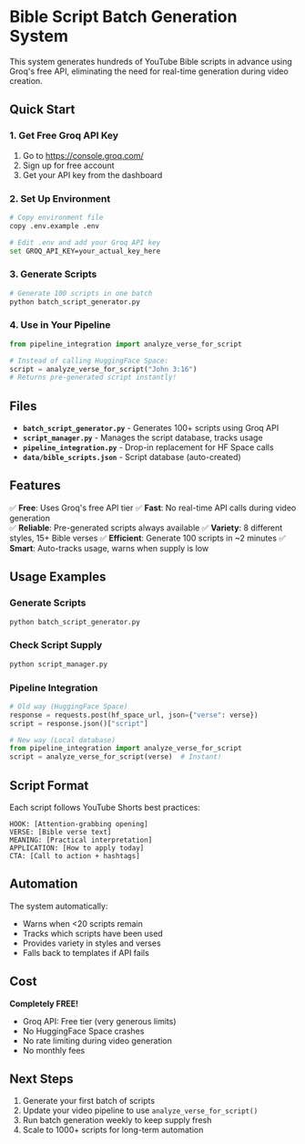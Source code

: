 # Bible Script Batch Generation System

This system generates hundreds of YouTube Bible scripts in advance using Groq's free API, eliminating the need for real-time generation during video creation.

## Quick Start

### 1. Get Free Groq API Key
1. Go to https://console.groq.com/
2. Sign up for free account
3. Get your API key from the dashboard

### 2. Set Up Environment
```bash
# Copy environment file
copy .env.example .env

# Edit .env and add your Groq API key
set GROQ_API_KEY=your_actual_key_here
```

### 3. Generate Scripts
```bash
# Generate 100 scripts in one batch
python batch_script_generator.py
```

### 4. Use in Your Pipeline
```python
from pipeline_integration import analyze_verse_for_script

# Instead of calling HuggingFace Space:
script = analyze_verse_for_script("John 3:16")
# Returns pre-generated script instantly!
```

## Files

- **`batch_script_generator.py`** - Generates 100+ scripts using Groq API
- **`script_manager.py`** - Manages the script database, tracks usage
- **`pipeline_integration.py`** - Drop-in replacement for HF Space calls
- **`data/bible_scripts.json`** - Script database (auto-created)

## Features

✅ **Free**: Uses Groq's free API tier
✅ **Fast**: No real-time API calls during video generation  
✅ **Reliable**: Pre-generated scripts always available
✅ **Variety**: 8 different styles, 15+ Bible verses
✅ **Efficient**: Generate 100 scripts in ~2 minutes
✅ **Smart**: Auto-tracks usage, warns when supply is low

## Usage Examples

### Generate Scripts
```bash
python batch_script_generator.py
```

### Check Script Supply
```bash
python script_manager.py
```

### Pipeline Integration
```python
# Old way (HuggingFace Space)
response = requests.post(hf_space_url, json={"verse": verse})
script = response.json()["script"]

# New way (Local database)
from pipeline_integration import analyze_verse_for_script
script = analyze_verse_for_script(verse)  # Instant!
```

## Script Format

Each script follows YouTube Shorts best practices:
```
HOOK: [Attention-grabbing opening]
VERSE: [Bible verse text]  
MEANING: [Practical interpretation]
APPLICATION: [How to apply today]
CTA: [Call to action + hashtags]
```

## Automation

The system automatically:
- Warns when <20 scripts remain
- Tracks which scripts have been used
- Provides variety in styles and verses
- Falls back to templates if API fails

## Cost

**Completely FREE!**
- Groq API: Free tier (very generous limits)
- No HuggingFace Space crashes
- No rate limiting during video generation
- No monthly fees

## Next Steps

1. Generate your first batch of scripts
2. Update your video pipeline to use `analyze_verse_for_script()`  
3. Run batch generation weekly to keep supply fresh
4. Scale to 1000+ scripts for long-term automation
